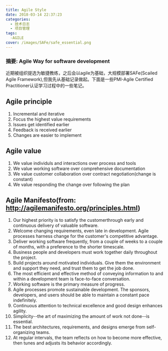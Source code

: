 ```yaml
---
title: Agile Style
date: 2018-03-14 22:37:23
categories:
  - 技术日志
  - 项目管理
tags:
  -AGILE
cover: /images/SAFe/safe_essential.png
---
```

### 摘要: Agile Way for software development
<!--more-->
近期被组织提选为敏捷教练，之后会以agile为基础，大规模部署SAFe(Scailed Agile Framework),但我先从基础记录做起。下面是一些PMI-Agile Certified Practitioner认证学习过程中的一些笔记。

## Agile principle
1. Incremental and iterative 
2. Focus the highest value requirements
3. Issues get identified earlier
4. Feedback is received earlier
5. Changes are easier to implement

## Agile value
1. We value individuls and interactions over process and tools
2. We value working software over comprehensive documentation
3. We value customer collaboration over contract negotiation(change is constant)
4. We value responding the change over following the plan

## Agile Manifesto(from: http://agilemanifesto.org/principles.html)
1. Our highest priority is to satisfy the customerthrough early and continuous delivery of valuable software.
2. Welcome changing requirements, even late in development. Agile processes harness change for the customer's competitive advantage.
3. Deliver working software frequently, from a couple of weeks to a couple of months, with a preference to the shorter timescale.
4. Business people and developers must work together daily throughout the project.
5. Build projects around motivated individuals. Give them the environment and support they need, and trust them to get the job done.
6. The most efficient and effective method of conveying information to and within a development team is face-to-face conversation.
7. Working software is the primary measure of progress.
8. Agile processes promote sustainable development. The sponsors, developers, and users should be able to maintain a constant pace indefinitely.
9. Continuous attention to technical excellence and good design enhances agility.
10. Simplicity--the art of maximizing the amount of work not done--is essential.
11. The best architectures, requirements, and designs emerge from self-organizing teams.
12. At regular intervals, the team reflects on how to become more effective, then tunes and adjusts its behavior accordingly.